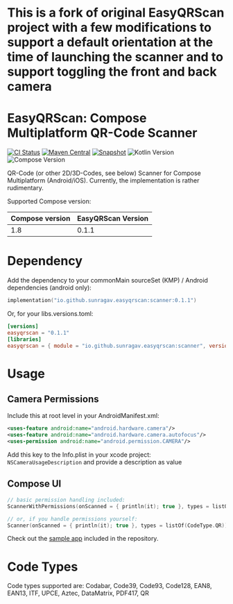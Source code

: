 # This is a fork of original EasyQRScan project with a few modifications to support a default orientation at the time of launching the scanner and to support toggling the front and back camera
# EasyQRScan: Compose Multiplatform QR-Code Scanner
[![CI Status](https://img.shields.io/github/actions/workflow/status/sunragav/EasyQRScan/main.yml)]((https://github.com/sunrgav/EasyQRScan/actions/workflows/main.yml))
[![Maven Central](https://img.shields.io/maven-central/v/io.github.sunragav.easyqrscan/scanner)](https://repo1.maven.org/maven2/io/github/sunragav/easyqrscan/scanner/)
[![Snapshot](https://img.shields.io/nexus/s/io.github.sunragav.easyqrscan/scanner?server=https%3A%2F%2Fs01.oss.sonatype.org&label=latest%20snapshot)](https://s01.oss.sonatype.org/content/repositories/snapshots/io/github/sunragav/easyqrscan/scanner/)
![Kotlin Version](https://kotlin-version.aws.icerock.dev/kotlin-version?group=io.github.sunragav.easyqrscan&name=scanner)
![Compose Version](https://img.shields.io/badge/dynamic/toml?url=https%3A%2F%2Fraw.githubusercontent.com%2Fsunragav%2FEasyQRScan%2Fmain%2Fgradle%2Flibs.versions.toml&query=%24.versions%5B'compose-multiplatform'%5D&label=Compose%20Version)

QR-Code (or other 2D/3D-Codes, see below) Scanner for Compose Multiplatform (Android/iOS).
Currently, the implementation is rather rudimentary.

Supported Compose version:

| Compose version | EasyQRScan Version |
|-----------------|--------------------|
| 1.8             | 0.1.1              |

# Dependency
Add the dependency to your commonMain sourceSet (KMP) / Android dependencies (android only):
```kotlin
implementation("io.github.sunragav.easyqrscan:scanner:0.1.1")
```

Or, for your libs.versions.toml:
```toml
[versions]
easyqrscan = "0.1.1"
[libraries]
easyqrscan = { module = "io.github.sunragav.easyqrscan:scanner", version.ref = "easyqrscan" }
```

# Usage
## Camera Permissions
Include this at root level in your AndroidManifest.xml:
```xml
<uses-feature android:name="android.hardware.camera"/>
<uses-feature android:name="android.hardware.camera.autofocus"/>
<uses-permission android:name="android.permission.CAMERA"/>
```

Add this key to the Info.plist in your xcode project:
```NSCameraUsageDescription``` and provide a description as value

## Compose UI
```kotlin
// basic permission handling included:
ScannerWithPermissions(onScanned = { println(it); true }, types = listOf(CodeType.QR))

// or, if you handle permissions yourself:
Scanner(onScanned = { println(it); true }, types = listOf(CodeType.QR))
```

Check out the [sample app](./sample-app) included in the repository.

# Code Types
Code types supported are:
Codabar, Code39, Code93, Code128, EAN8, EAN13, ITF, UPCE, Aztec, DataMatrix, PDF417, QR
